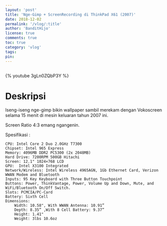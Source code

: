 ```yaml
---
layout: 'post'
title: 'Nge-Gimp + ScreenRecording di ThinkPad X61 (2007)'
date: 2018-12-02
permalink: '/vlog/:title'
author: 'BanditHijo'
license: true
comments: true
toc: true
category: 'vlog'
tags:
pin:
---
```


<div style="margin-top:30px;"></div>

{% youtube 3gLn0ZQbP3Y %}

# Deskripsi

Iseng-iseng nge-gimp bikin wallpaper sambil merekam dengan Vokoscreen selama 15 menit di mesin keluaran tahun 2007 ini.

Screen Ratio 4:3 emang ngangenin.

Spesifikasi :

```
CPU: Intel Core 2 Duo 2.0GHz T7300
Chipset: Intel 965 Express
Memory: 4096MB DDR2 PC5300 (2x 2048MB)
Hard Drive: 7200RPM 500GB Hitachi
Screen: 12.1" 1024×768 LCD
GPU:  Intel X3100 Integrated
Network/Wireless: Intel Wireless 4965AGN, 1Gb Ethernet Card, Verizon WWAN Modem and Bluetooth
Inputs: 95 Key Keyboard with Three Button Touchpoint
Buttons: Power, ThinkVantage, Power, Volume Up and Down, Mute, and WiFi/Bluetooth On/Off Switch.
Slots: PCMCIA/PC-Card
Battery: Sixth Cell
Dimensions:
    Width: 10.58", With WWAN Antenna: 10.91”
    Depth: 8.35” ,With 8 Cell Battery: 9.37”
    Height: 1.41"
    Weight: 3lbs 10.6oz
```
